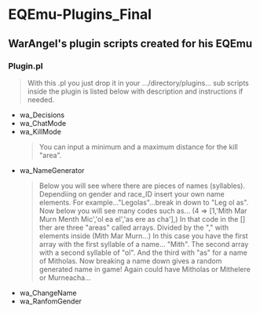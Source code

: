 # EQEmu-Plugins_Final
## WarAngel's plugin scripts created for his EQEmu
>
###  Plugin.pl
> With this .pl you just drop it in your .../directory/plugins...
sub scripts inside the plugin is listed below with description and instructions if needed.

* wa_Decisions
* wa_ChatMode
* wa_KillMode
    > You can input a minimum and a maximum distance for the kill "area".
* wa_NameGenerator
    > Below you will see where there are pieces of names (syllables). Dependiing on gender and race_ID insert your own name elements. For example..."Legolas"...break in down to "Leg ol as". Now below you will see many codes such as... (4 => [1,'Mith Mar Murn Menth Mic','ol ea el','as ere as cha'],) In that code in the [] ther are three "areas" called arrays. Divided by the "," with elements inside (Mith Mar Murn...) In this case you have the first array with the first syllable of a name... "Mith". The second array with a second syllable of "ol". And the third with "as" for a name of Mitholas. Now breaking a name down gives a random generated name in game! Again could have Mitholas or Mithelere or Murneacha...
* wa_ChangeName
* wa_RanfomGender

